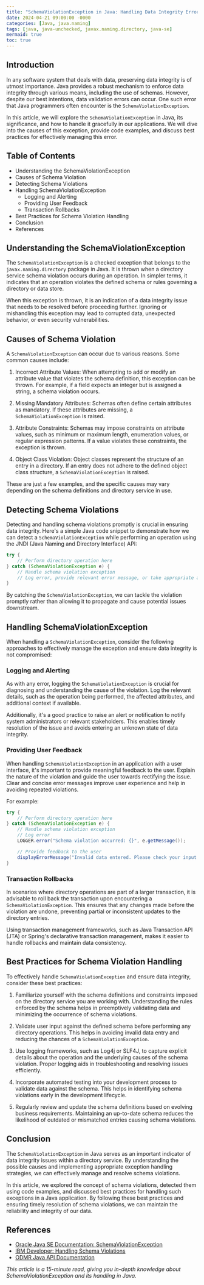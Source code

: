 ```yaml
---
title: "SchemaViolationException in Java: Handling Data Integrity Errors"
date: 2024-04-21 09:00:00 -0000
categories: [Java, java.naming]
tags: [java, java-unchecked, javax.naming.directory, java-se]
mermaid: true
toc: true
---
```



## Introduction

In any software system that deals with data, preserving data integrity is of utmost importance. Java provides a robust mechanism to enforce data integrity through various means, including the use of schemas. However, despite our best intentions, data validation errors can occur. One such error that Java programmers often encounter is the `SchemaViolationException`.

In this article, we will explore the `SchemaViolationException` in Java, its significance, and how to handle it gracefully in our applications. We will dive into the causes of this exception, provide code examples, and discuss best practices for effectively managing this error.

## Table of Contents

- Understanding the SchemaViolationException
- Causes of Schema Violation
- Detecting Schema Violations
- Handling SchemaViolationException
    - Logging and Alerting
    - Providing User Feedback
    - Transaction Rollbacks
- Best Practices for Schema Violation Handling
- Conclusion
- References

## Understanding the SchemaViolationException

The `SchemaViolationException` is a checked exception that belongs to the `javax.naming.directory` package in Java. It is thrown when a directory service schema violation occurs during an operation. In simpler terms, it indicates that an operation violates the defined schema or rules governing a directory or data store.

When this exception is thrown, it is an indication of a data integrity issue that needs to be resolved before proceeding further. Ignoring or mishandling this exception may lead to corrupted data, unexpected behavior, or even security vulnerabilities.

## Causes of Schema Violation

A `SchemaViolationException` can occur due to various reasons. Some common causes include:

1. Incorrect Attribute Values: When attempting to add or modify an attribute value that violates the schema definition, this exception can be thrown. For example, if a field expects an integer but is assigned a string, a schema violation occurs.

2. Missing Mandatory Attributes: Schemas often define certain attributes as mandatory. If these attributes are missing, a `SchemaViolationException` is raised.

3. Attribute Constraints: Schemas may impose constraints on attribute values, such as minimum or maximum length, enumeration values, or regular expression patterns. If a value violates these constraints, the exception is thrown.

4. Object Class Violation: Object classes represent the structure of an entry in a directory. If an entry does not adhere to the defined object class structure, a `SchemaViolationException` is raised.

These are just a few examples, and the specific causes may vary depending on the schema definitions and directory service in use.

## Detecting Schema Violations

Detecting and handling schema violations promptly is crucial in ensuring data integrity. Here's a simple Java code snippet to demonstrate how we can detect a `SchemaViolationException` while performing an operation using the JNDI (Java Naming and Directory Interface) API:

```java
try {
    // Perform directory operation here
} catch (SchemaViolationException e) {
    // Handle schema violation exception
    // Log error, provide relevant error message, or take appropriate action
}
```

By catching the `SchemaViolationException`, we can tackle the violation promptly rather than allowing it to propagate and cause potential issues downstream.

## Handling SchemaViolationException

When handling a `SchemaViolationException`, consider the following approaches to effectively manage the exception and ensure data integrity is not compromised:

### Logging and Alerting

As with any error, logging the `SchemaViolationException` is crucial for diagnosing and understanding the cause of the violation. Log the relevant details, such as the operation being performed, the affected attributes, and additional context if available.

Additionally, it's a good practice to raise an alert or notification to notify system administrators or relevant stakeholders. This enables timely resolution of the issue and avoids entering an unknown state of data integrity.

### Providing User Feedback

When handling `SchemaViolationException` in an application with a user interface, it's important to provide meaningful feedback to the user. Explain the nature of the violation and guide the user towards rectifying the issue. Clear and concise error messages improve user experience and help in avoiding repeated violations.

For example:

```java
try {
    // Perform directory operation here
} catch (SchemaViolationException e) {
    // Handle schema violation exception
    // Log error
    LOGGER.error("Schema violation occurred: {}", e.getMessage());

    // Provide feedback to the user
    displayErrorMessage("Invalid data entered. Please check your input and try again.");
}
```

### Transaction Rollbacks

In scenarios where directory operations are part of a larger transaction, it is advisable to roll back the transaction upon encountering a `SchemaViolationException`. This ensures that any changes made before the violation are undone, preventing partial or inconsistent updates to the directory entries.

Using transaction management frameworks, such as Java Transaction API (JTA) or Spring's declarative transaction management, makes it easier to handle rollbacks and maintain data consistency.

## Best Practices for Schema Violation Handling

To effectively handle `SchemaViolationException` and ensure data integrity, consider these best practices:

1. Familiarize yourself with the schema definitions and constraints imposed on the directory service you are working with. Understanding the rules enforced by the schema helps in preemptively validating data and minimizing the occurrence of schema violations.

2. Validate user input against the defined schema before performing any directory operations. This helps in avoiding invalid data entry and reducing the chances of a `SchemaViolationException`.

3. Use logging frameworks, such as Log4j or SLF4J, to capture explicit details about the operation and the underlying causes of the schema violation. Proper logging aids in troubleshooting and resolving issues efficiently.

4. Incorporate automated testing into your development process to validate data against the schema. This helps in identifying schema violations early in the development lifecycle.

5. Regularly review and update the schema definitions based on evolving business requirements. Maintaining an up-to-date schema reduces the likelihood of outdated or mismatched entries causing schema violations.

## Conclusion

The `SchemaViolationException` in Java serves as an important indicator of data integrity issues within a directory service. By understanding the possible causes and implementing appropriate exception handling strategies, we can effectively manage and resolve schema violations.

In this article, we explored the concept of schema violations, detected them using code examples, and discussed best practices for handling such exceptions in a Java application. By following these best practices and ensuring timely resolution of schema violations, we can maintain the reliability and integrity of our data.

## References

- [Oracle Java SE Documentation: SchemaViolationException](https://docs.oracle.com/en/java/javase/16/docs/api/javax/naming/directory/SchemaViolationException.html)
- [IBM Developer: Handling Schema Violations](https://www.ibm.com/support/knowledgecenter/en/SSMR8T_1.0.0/com.ibm.swg.ba.cognos.op_capmod_ig.zos.doc/t_dispatch_errors_handling_schema_violations.html)
- [ODMR Java API Documentation](https://docs.oracle.com/database/121/JJDEV/apxa4_op.htm#JJDEV10804)

*This article is a 15-minute read, giving you in-depth knowledge about SchemaViolationException and its handling in Java.*